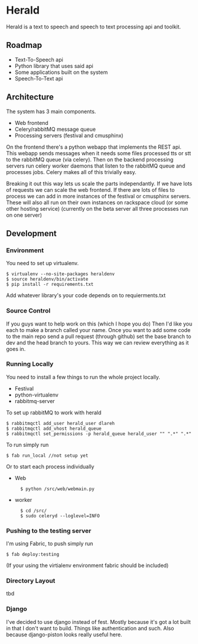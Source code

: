 Herald
======
Herald is a text to speech and speech to text processing api and
toolkit.

Roadmap
-------

* Text-To-Speech api
* Python library that uses said api
* Some applications built on the system
* Speech-To-Text api

Architecture
------------

The system has 3 main components.

* Web frontend
* Celery/rabbitMQ message queue
* Processing servers (festival and cmusphinx)

On the frontend there's a python webapp that implements the REST
api. This webapp sends messages when it needs some files processed tts
or stt to the rabbitMQ queue (via celery). Then on the backend
processing servers run celery worker daemons that listen to the
rabbitMQ queue and processes jobs. Celery makes all of this trivially easy.

Breaking it out this way lets us scale the parts independantly. If we
have lots of requests we can scale the web frontend. If there are lots
of files to process we can add in more instances of the festival or
cmusphinx servers. These will also all run on their own instances on
rackspace cloud (or some other hosting service) (currently on the beta
server all three processes run on one server)


Development
-----------
### Environment
You need to set up virtualenv.

    $ virtualenv --no-site-packages heraldenv
    $ source heraldenv/bin/activate
    $ pip install -r requirements.txt

Add whatever library's your code depends on to requierments.txt

### Source Control

If you guys want to help work on this (which I hope you do) Then I'd
like you each to make a branch called your name. Once you want to add
some code to the main repo send a pull request (through github) set
the base branch to dev and the head branch to yours. This way we can
review everything as it goes in.

### Running Locally

You need to install a few things to run the whole project locally.

* Festival
* python-virtualenv
* rabbitmq-server

To set up rabbitMQ to work with herald

    $ rabbitmqctl add_user herald_user dlareh
    $ rabbitmqctl add_vhost herald_queue
    $ rabbitmqctl set_permissions -p herald_queue herald_user "" ".*" ".*"

To run simply run

    $ fab run_local //not setup yet

Or to start each process individually

* Web

        $ python /src/web/webmain.py

* worker

        $ cd /src/
        $ sudo celeryd --loglevel=INFO

### Pushing to the testing server

I'm using Fabric, to push simply run

    $ fab deploy:testing

(If your using the virtialenv environment fabric should be included)

### Directory Layout

tbd

### Django
I've decided to use django instead of fest. Mostly because it's got a
lot built in that I don't want to build. Things like authentication and
such. Also because django-piston looks really useful here.
